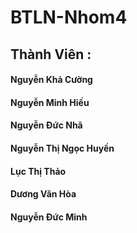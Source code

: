 # BTLN-Nhom4

## Thành Viên :
#### Nguyễn Khả Cường 
#### Nguyễn Minh Hiếu
#### Nguyễn Đức Nhã 
#### Nguyễn Thị Ngọc Huyền 
#### Lục Thị Thảo
#### Dương Văn Hòa
#### Nguyễn Đức Minh 
